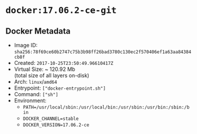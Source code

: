 # `docker:17.06.2-ce-git`

## Docker Metadata

- Image ID: `sha256:78f69ce60b2747c75b3b98ff26bad3780c130ec2f570406ef1a63aa84384cb8f`
- Created: `2017-10-25T23:50:49.96610417Z`
- Virtual Size: ~ 120.92 Mb  
  (total size of all layers on-disk)
- Arch: `linux`/`amd64`
- Entrypoint: `["docker-entrypoint.sh"]`
- Command: `["sh"]`
- Environment:
  - `PATH=/usr/local/sbin:/usr/local/bin:/usr/sbin:/usr/bin:/sbin:/bin`
  - `DOCKER_CHANNEL=stable`
  - `DOCKER_VERSION=17.06.2-ce`
